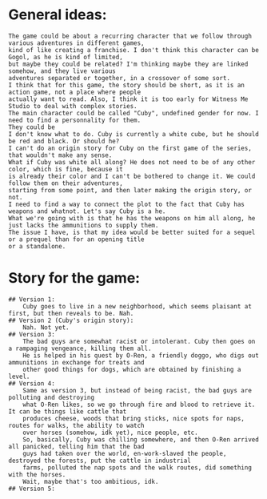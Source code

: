 # General ideas:
	The game could be about a recurring character that we follow through various adventures in different games,
	kind of like creating a franchise. I don't think this character can be Gogol, as he is kind of limited,
	but maybe they could be related? I'm thinking maybe they are linked somehow, and they live various
	adventures separated or together, in a crossover of some sort.
	I think that for this game, the story should be short, as it is an action game, not a place where people
	actually want to read. Also, I think it is too early for Witness Me Studio to deal with complex stories.
	The main character could be called "Cuby", undefined gender for now. I need to find a personnality for them.
	They could be 
	I don't know what to do. Cuby is currently a white cube, but he should be red and black. Or should he?
	I can't do an origin story for Cuby on the first game of the series, that wouldn't make any sense.
	What if Cuby was white all along? He does not need to be of any other color, which is fine, because it
	is already their color and I can't be bothered to change it. We could follow them on their adventures,
	starting from some point, and then later making the origin story, or not.
	I need to find a way to connect the plot to the fact that Cuby has weapons and whatnot. Let's say Cuby is a he.
	What we're going with is that he has the weapons on him all along, he just lacks the ammunitions to supply them.
	The issue I have, is that my idea would be better suited for a sequel or a prequel than for an opening title
	or a standalone.

# Story for the game:
	## Version 1:
		Cuby goes to live in a new neighborhood, which seems plaisant at first, but then reveals to be. Nah.
	## Version 2 (Cuby's origin story):
		Nah. Not yet.
	## Version 3:
		The bad guys are somewhat racist or intolerant. Cuby then goes on a rampaging vengeance, killing them all.
		He is helped in his quest by O-Ren, a friendly doggo, who digs out ammunitions in exchange for treats and
		other good things for dogs, which are obtained by finishing a level.
	## Version 4:
		Same as version 3, but instead of being racist, the bad guys are polluting and destroying
		what O-Ren likes, so we go through fire and blood to retrieve it. It can be things like cattle that
		produces cheese, woods that bring sticks, nice spots for naps, routes for walks, the ability to watch
		over horses (somehow, idk yet), nice people, etc.
		So, basically, Cuby was chilling somewhere, and then O-Ren arrived all panicked, telling him that the bad
		guys had taken over the world, en-work-slaved the people, destroyed the forests, put the cattle in industrial
		farms, polluted the nap spots and the walk routes, did something with the horses.
		Wait, maybe that's too ambitious, idk.
	## Version 5:
		
